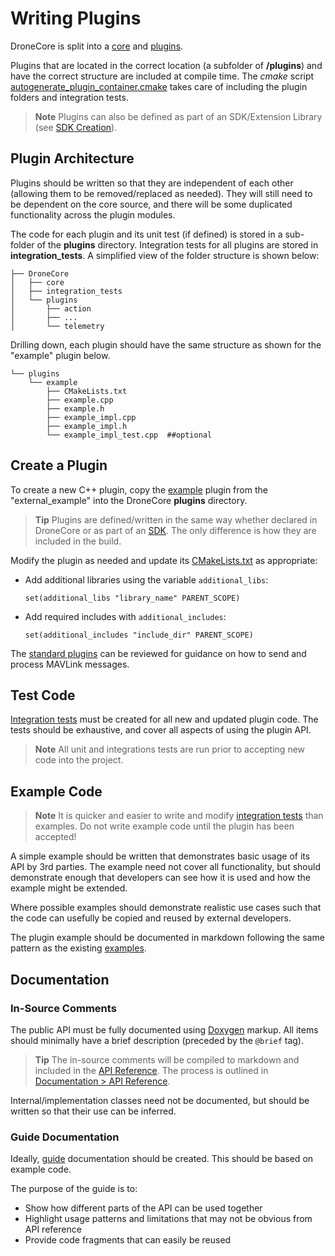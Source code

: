 # Writing Plugins

DroneCore is split into a [core](https://github.com/dronecore/DroneCore/tree/master/core) and [plugins](https://github.com/dronecore/DroneCore/tree/master/plugins).

Plugins that are located in the correct location (a subfolder of **/plugins**) and have the correct structure are included at compile time. The *cmake* script [autogenerate_plugin_container.cmake](https://github.com/dronecore/DroneCore/blob/master/autogenerate_plugin_container.cmake) takes care of including the plugin folders and integration tests.

> **Note** Plugins can also be defined as part of an SDK/Extension Library (see [SDK Creation](../guide/sdk.md)).

## Plugin Architecture

Plugins should be written so that they are independent of each other (allowing them to be removed/replaced as needed).
They will still need to be dependent on the core source, and there will be some duplicated functionality across the plugin modules.

The code for each plugin and its unit test (if defined) is stored in a sub-folder of the **plugins** directory. Integration tests for all plugins are stored in **integration_tests**. 
A simplified view of the folder structure is shown below: 

```
├── DroneCore
│   ├── core
│   ├── integration_tests
│   └── plugins
│       ├── action
│       ├── ...
│       └── telemetry
```
Drilling down, each plugin should have the same structure as shown for the "example" plugin below.
```
└── plugins
    └── example 
        ├── CMakeLists.txt
        ├── example.cpp
        ├── example.h
        ├── example_impl.cpp
        ├── example_impl.h
        └── example_impl_test.cpp  ##optional
```

## Create a Plugin

To create a new C++ plugin, copy the [example](https://github.com/dronecore/DroneCore/tree/master/external_example/plugins/example/) plugin from the "external_example" into the DroneCore **plugins** directory.

> **Tip** Plugins are defined/written in the same way whether declared in DroneCore or 
as part of an [SDK](../guide/sdk.md). The only difference is how they are included in the build.

Modify the plugin as needed and update its [CMakeLists.txt](https://github.com/dronecore/DroneCore/blob/master/external_example/plugins/example/CMakeLists.txt) as appropriate:
* Add additional libraries using the variable `additional_libs`:
  ```
  set(additional_libs "library_name" PARENT_SCOPE)
  ```
* Add required includes with `additional_includes`:
  ```
  set(additional_includes "include_dir" PARENT_SCOPE)
  ```
<!-- * You can also add tests with `unittest_source_files`, as discussed in the following section. -->

The [standard plugins](https://github.com/dronecore/DroneCore/tree/master/plugins) can be reviewed for guidance on
how to send and process MAVLink messages.

## Test Code

[Integration tests](../contributing/test.md#writing_tests) must be created for all new and updated plugin code. 
The tests should be exhaustive, and cover all aspects of using the plugin API.

> **Note** All unit and integrations tests are run prior to accepting new code into the project.


## Example Code

> **Note** It is quicker and easier to write and modify [integration tests](#test-code) than examples. 
> Do not write example code until the plugin has been accepted!

A simple example should be written that demonstrates basic usage of its API by 3rd parties. 
The example need not cover all functionality, but should demonstrate enough that developers 
can see how it is used and how the example might be extended.

Where possible examples should demonstrate realistic use cases such that the code
can usefully be copied and reused by external developers.

The plugin example should be documented in markdown following the same pattern as the existing [examples](../examples/README.md). 


## Documentation

### In-Source Comments

The public API must be fully documented using [Doxygen](https://www.stack.nl/~dimitri/doxygen/manual/docblocks.html) markup.
All items should minimally have a brief description (preceded by the `@brief` tag).

> **Tip** The in-source comments will be compiled to markdown and included in the [API Reference](../api_reference/README.md).
> The process is outlined in [Documentation > API Reference](../contributing/documentation.md#api-reference).

Internal/implementation classes need not be documented, but should be written so that their use can be inferred.

### Guide Documentation

Ideally, [guide](../guide/README.md) documentation should be created. This should be based on example code.

The purpose of the guide is to:
* Show how different parts of the API can be used together
* Highlight usage patterns and limitations that may not be obvious from API reference
* Provide code fragments that can easily be reused

